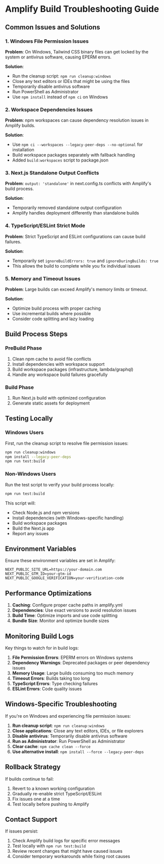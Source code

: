 # Amplify Build Troubleshooting Guide

## Common Issues and Solutions

### 1. Windows File Permission Issues

**Problem**: On Windows, Tailwind CSS binary files can get locked by the system or antivirus software, causing EPERM errors.

**Solution**: 
- Run the cleanup script: `npm run cleanup:windows`
- Close any text editors or IDEs that might be using the files
- Temporarily disable antivirus software
- Run PowerShell as Administrator
- Use `npm install` instead of `npm ci` on Windows

### 2. Workspace Dependencies Issues

**Problem**: npm workspaces can cause dependency resolution issues in Amplify builds.

**Solution**: 
- Use `npm ci --workspaces --legacy-peer-deps --no-optional` for installation
- Build workspace packages separately with fallback handling
- Added `build:workspaces` script to package.json

### 3. Next.js Standalone Output Conflicts

**Problem**: `output: 'standalone'` in next.config.ts conflicts with Amplify's build process.

**Solution**: 
- Temporarily removed standalone output configuration
- Amplify handles deployment differently than standalone builds

### 4. TypeScript/ESLint Strict Mode

**Problem**: Strict TypeScript and ESLint configurations can cause build failures.

**Solution**:
- Temporarily set `ignoreBuildErrors: true` and `ignoreDuringBuilds: true`
- This allows the build to complete while you fix individual issues

### 5. Memory and Timeout Issues

**Problem**: Large builds can exceed Amplify's memory limits or timeout.

**Solution**:
- Optimize build process with proper caching
- Use incremental builds where possible
- Consider code splitting and lazy loading

## Build Process Steps

### PreBuild Phase
1. Clean npm cache to avoid file conflicts
2. Install dependencies with workspace support
3. Build workspace packages (infrastructure, lambda/graphql)
4. Handle any workspace build failures gracefully

### Build Phase
1. Run Next.js build with optimized configuration
2. Generate static assets for deployment

## Testing Locally

### Windows Users
First, run the cleanup script to resolve file permission issues:

```bash
npm run cleanup:windows
npm install --legacy-peer-deps
npm run test:build
```

### Non-Windows Users
Run the test script to verify your build process locally:

```bash
npm run test:build
```

This script will:
- Check Node.js and npm versions
- Install dependencies (with Windows-specific handling)
- Build workspace packages
- Build the Next.js app
- Report any issues

## Environment Variables

Ensure these environment variables are set in Amplify:

```
NEXT_PUBLIC_SITE_URL=https://your-domain.com
NEXT_PUBLIC_GTM_ID=your-gtm-id
NEXT_PUBLIC_GOOGLE_VERIFICATION=your-verification-code
```

## Performance Optimizations

1. **Caching**: Configure proper cache paths in amplify.yml
2. **Dependencies**: Use exact versions to avoid resolution issues
3. **Build Time**: Optimize imports and use code splitting
4. **Bundle Size**: Monitor and optimize bundle sizes

## Monitoring Build Logs

Key things to watch for in build logs:

1. **File Permission Errors**: EPERM errors on Windows systems
2. **Dependency Warnings**: Deprecated packages or peer dependency issues
3. **Memory Usage**: Large builds consuming too much memory
4. **Timeout Errors**: Builds taking too long
5. **TypeScript Errors**: Type checking failures
6. **ESLint Errors**: Code quality issues

## Windows-Specific Troubleshooting

If you're on Windows and experiencing file permission issues:

1. **Run cleanup script**: `npm run cleanup:windows`
2. **Close applications**: Close any text editors, IDEs, or file explorers
3. **Disable antivirus**: Temporarily disable antivirus software
4. **Run as Administrator**: Run PowerShell as Administrator
5. **Clear cache**: `npm cache clean --force`
6. **Use alternative install**: `npm install --force --legacy-peer-deps`

## Rollback Strategy

If builds continue to fail:

1. Revert to a known working configuration
2. Gradually re-enable strict TypeScript/ESLint
3. Fix issues one at a time
4. Test locally before pushing to Amplify

## Contact Support

If issues persist:
1. Check Amplify build logs for specific error messages
2. Test locally with `npm run test:build`
3. Review recent changes that might have caused issues
4. Consider temporary workarounds while fixing root causes 